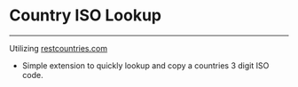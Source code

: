 # Country ISO Lookup

---

Utilizing [restcountries.com](https://restcountries.com/#endpoints-list-of-codes)
- Simple extension to quickly lookup and copy a countries 3 digit ISO code.
